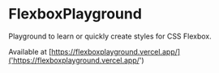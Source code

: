 # FlexboxPlayground

Playground to learn or quickly create styles for CSS Flexbox.

Available at [https://flexboxplayground.vercel.app/]('https://flexboxplayground.vercel.app/')
